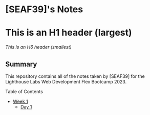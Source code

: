 # [SEAF39]'s Notes

# This is an H1 header (largest)
###### This is an H6 header (smallest)

## Summary 

This repository contains all of the notes taken by [SEAF39] for the Lighthouse Labs Web Development Flex Bootcamp 2023.

Table of Contents

* [Week 1](C:\Users\SAM-TECH\lighthouse\lighthouse-web-notes\Week_1)
  * [Day 1](C:\Users\SAM-TECH\lighthouse\lighthouse-web-notes\Week_1\Day_1)